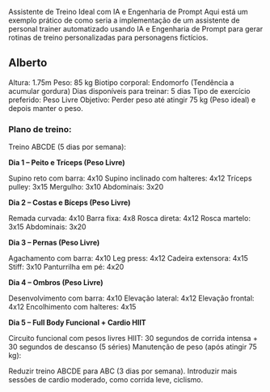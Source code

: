 
Assistente de Treino Ideal com IA e Engenharia de Prompt
Aqui está um exemplo prático de como seria a implementação de um assistente de personal trainer automatizado usando IA e Engenharia de Prompt para gerar rotinas de treino personalizadas para personagens fictícios.

## Alberto

Altura: 1.75m
Peso: 85 kg
Biotipo corporal: Endomorfo (Tendência a acumular gordura)
Dias disponíveis para treinar: 5 dias
Tipo de exercício preferido: Peso Livre
Objetivo: Perder peso até atingir 75 kg (Peso ideal) e depois manter o peso.

### Plano de treino:
Treino ABCDE (5 dias por semana):

**Dia 1 – Peito e Tríceps (Peso Livre)**

Supino reto com barra: 4x10
Supino inclinado com halteres: 4x12
Tríceps pulley: 3x15
Mergulho: 3x10
Abdominais: 3x20

**Dia 2 – Costas e Bíceps (Peso Livre)**

Remada curvada: 4x10
Barra fixa: 4x8
Rosca direta: 4x12
Rosca martelo: 3x15
Abdominais: 3x20

**Dia 3 – Pernas (Peso Livre)**

Agachamento com barra: 4x10
Leg press: 4x12
Cadeira extensora: 4x15
Stiff: 3x10
Panturrilha em pé: 4x20

**Dia 4 – Ombros (Peso Livre)**

Desenvolvimento com barra: 4x10
Elevação lateral: 4x12
Elevação frontal: 4x12
Encolhimento com halteres: 4x15

**Dia 5 – Full Body Funcional + Cardio HIIT**

Circuito funcional com pesos livres
HIIT: 30 segundos de corrida intensa + 30 segundos de descanso (5 séries)
Manutenção de peso (após atingir 75 kg):

Reduzir treino ABCDE para ABC (3 dias por semana).
Introduzir mais sessões de cardio moderado, como corrida leve, ciclismo.